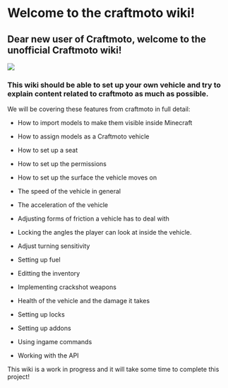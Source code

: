 # Welcome to the craftmoto wiki! 

## Dear new user of Craftmoto, welcome to the unofficial Craftmoto wiki! 


![](https://proxy.spigotmc.org/fe4128e7faedc81676f16d6048b075b1270a40f1?url=https%3A%2F%2Fdl.dropbox.com%2Fs%2Fe2paep2o10wppri%2FHatchback.png)


### This wiki should be able to set up your own vehicle and try to explain content related to craftmoto as much as possible.

We will be covering these features from craftmoto in full detail:

* How to import models to make them visible inside Minecraft

* How to assign models as a Craftmoto vehicle

* How to set up a seat

* How to set up the permissions

* How to set up the surface the vehicle moves on

* The speed of the vehicle in general

* The acceleration of the vehicle

* Adjusting forms of friction a vehicle has to deal with

* Locking the angles the player can look at inside the vehicle.

* Adjust turning sensitivity

* Setting up fuel

* Editting the inventory

* Implementing crackshot weapons

* Health of the vehicle and the damage it takes

* Setting up locks

* Setting up addons

* Using ingame commands

* Working with the API


This wiki is a work in progress and it will take some time to complete this project!